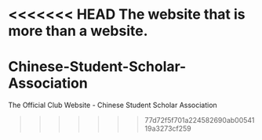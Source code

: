<<<<<<< HEAD
The website that is more than a website.
=======
# Chinese-Student-Scholar-Association
The Official Club Website - Chinese Student Scholar Association
>>>>>>> 77d72f5f701a224582690ab0054119a3273cf259
